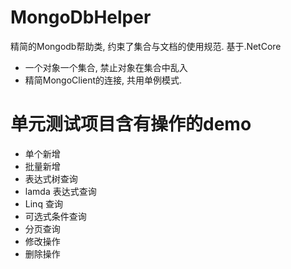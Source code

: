 # MongoDbHelper
精简的Mongodb帮助类, 约束了集合与文档的使用规范.  基于.NetCore 

-  一个对象一个集合, 禁止对象在集合中乱入
-  精简MongoClient的连接, 共用单例模式.
 
 
# 单元测试项目含有操作的demo 

- 单个新增
- 批量新增
- 表达式树查询
- lamda 表达式查询
- Linq 查询
- 可选式条件查询
- 分页查询
- 修改操作
- 删除操作
